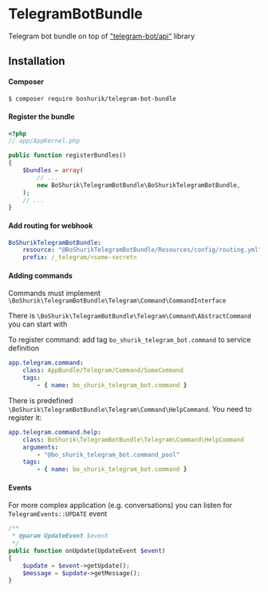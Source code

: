 TelegramBotBundle
===========

Telegram bot bundle on top of ["telegram-bot/api"][1] library

## Installation

#### Composer

``` bash
$ composer require boshurik/telegram-bot-bundle
```

#### Register the bundle

``` php
<?php
// app/AppKernel.php

public function registerBundles()
{
    $bundles = array(
        // ...
        new BoShurik\TelegramBotBundle\BoShurikTelegramBotBundle,
    );
    // ...
}
```

#### Add routing for webhook

``` yaml
BoShurikTelegramBotBundle:
    resource: "@BoShurikTelegramBotBundle/Resources/config/routing.yml"
    prefix: /_telegram/<some-secret>
```

#### Adding commands

Commands must implement `\BoShurik\TelegramBotBundle\Telegram\Command\CommandInterface`

There is `\BoShurik\TelegramBotBundle\Telegram\Command\AbstractCommand` you can start with

To register command: add tag `bo_shurik_telegram_bot.command` to service definition
``` yaml
app.telegram.command:
    class: AppBundle/Telegram/Command/SomeCommand
    tags:
        - { name: bo_shurik_telegram_bot.command }
```

There is predefined `\BoShurik\TelegramBotBundle\Telegram\Command\HelpCommand`. You need to register it:
``` yaml
app.telegram.command.help:
    class: BoShurik\TelegramBotBundle\Telegram\Command\HelpCommand
    arguments:
        - "@bo_shurik_telegram_bot.command_pool"
    tags:
        - { name: bo_shurik_telegram_bot.command }
```

#### Events

For more complex application (e.g. conversations) you can listen for `TelegramEvents::UPDATE` event
``` php
/**
 * @param UpdateEvent $event
 */
public function onUpdate(UpdateEvent $event)
{
    $update = $event->getUpdate();
    $message = $update->getMessage();
}
```

[1]: https://github.com/TelegramBot/Api